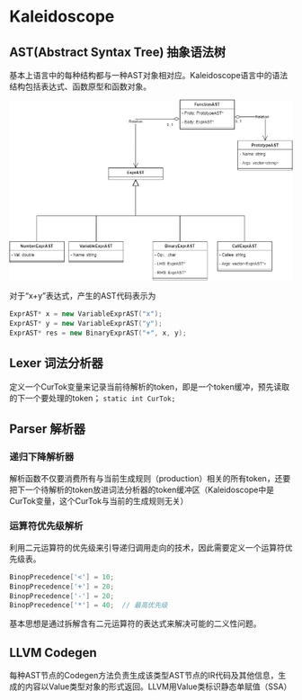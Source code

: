 # Kaleidoscope



## AST(Abstract Syntax Tree) 抽象语法树

基本上语言中的每种结构都与一种AST对象相对应。Kaleidoscope语言中的语法结构包括表达式、函数原型和函数对象。

![](./assets/AST.drawio.png)

对于“x+y”表达式，产生的AST代码表示为

```C++
ExprAST* x = new VariableExprAST("x");
ExprAST* y = new VariableExprAST("y");
ExprAST* res = new BinaryExprAST("+", x, y);
```

## Lexer 词法分析器

定义一个CurTok变量来记录当前待解析的token，即是一个token缓冲，预先读取的下一个要处理的token；
```static int CurTok;```

## Parser 解析器

### 递归下降解析器

解析函数不仅要消费所有与当前生成规则（production）相关的所有token，还要把下一个待解析的token放进词法分析器的token缓冲区（Kaleidoscope中是CurTok变量，这个CurTok与当前的生成规则无关）

### 运算符优先级解析

利用二元运算符的优先级来引导递归调用走向的技术，因此需要定义一个运算符优先级表。

```c++
BinopPrecedence['<'] = 10;
BinopPrecedence['+'] = 20;
BinopPrecedence['-'] = 20;
BinopPrecedence['*'] = 40;  // 最高优先级
```

基本思想是通过拆解含有二元运算符的表达式来解决可能的二义性问题。

## LLVM Codegen

每种AST节点的Codegen方法负责生成该类型AST节点的IR代码及其他信息，生成的内容以Value类型对象的形式返回。LLVM用Value类标识静态单赋值（SSA）
